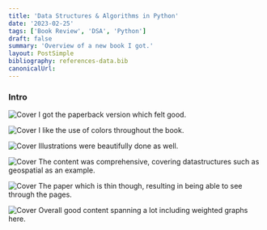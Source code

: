 ```yaml
---
title: 'Data Structures & Algorithms in Python'
date: '2023-02-25'
tags: ['Book Review', 'DSA', 'Python']
draft: false
summary: 'Overview of a new book I got.'
layout: PostSimple
bibliography: references-data.bib
canonicalUrl:
---
```


### Intro

![Cover](https://i.imgur.com/XBydqcI.jpg)
I got the paperback version which felt good.

![Cover](https://i.imgur.com/yrXD3Vz.jpg)
I like the use of colors throughout the book.

![Cover](https://i.imgur.com/jcGbohD.jpg)
Illustrations were beautifully done as well.

![Cover](https://i.imgur.com/5XMQ6Zs.jpg)
The content was comprehensive, covering datastructures such as geospatial as an example.

![Cover](https://i.imgur.com/d5iSqWy.jpg)
The paper which is thin though, resulting in being able to see through the pages.

![Cover](https://i.imgur.com/dQ6pKy3.jpg)
Overall good content spanning a lot including weighted graphs here.
